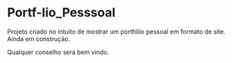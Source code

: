 # Portf-lio_Pesssoal
Projeto criado no intuito de mostrar um portfólio pessoal em formato de site. Ainda em construção.



Qualquer conselho será bem vindo.
